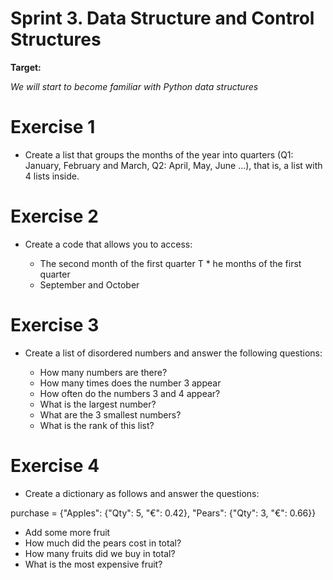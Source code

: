 # Sprint 3. Data Structure and Control Structures

**Target:**

_We will start to become familiar with Python data structures_

# Exercise 1
- Create a list that groups the months of the year into quarters (Q1: January, February and March, Q2: April, May, June ...), that is, a list with 4 lists inside.

# Exercise 2
- Create a code that allows you to access:

  * The second month of the first quarter
T * he months of the first quarter
  * September and October

# Exercise 3
- Create a list of disordered numbers and answer the following questions:

  * How many numbers are there?
  * How many times does the number 3 appear
  * How often do the numbers 3 and 4 appear?
  * What is the largest number?
  * What are the 3 smallest numbers?
  * What is the rank of this list?

# Exercise 4

- Create a dictionary as follows and answer the questions:

 purchase = {"Apples": {"Qty": 5, "€": 0.42}, "Pears": {"Qty": 3, "€": 0.66}}

   * Add some more fruit
   * How much did the pears cost in total?
   * How many fruits did we buy in total?
   * What is the most expensive fruit?
